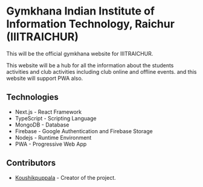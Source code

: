 # Gymkhana Indian Institute of Information Technology, Raichur (IIITRAICHUR)

This will be the official gymkhana website for IIITRAICHUR.

This website will be a hub for all the information about the students activities and club activities including club online and offline events. and this website will support PWA also.

## Technologies

-   Next.js - React Framework
-   TypeScript - Scripting Language
-   MongoDB - Database
-   Firebase - Google Authentication and Firebase Storage
-   Nodejs - Runtime Environment
-   PWA - Progressive Web App

## Contributors

-   [Koushikpuppala](https://koushikpuppala.com) - Creator of the project.
